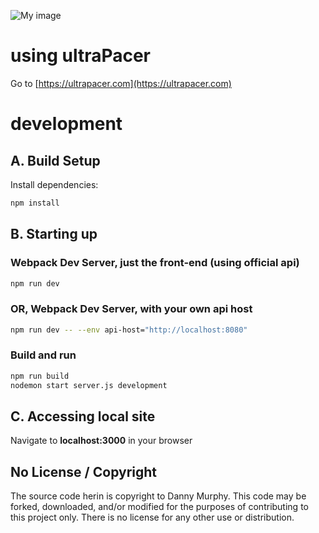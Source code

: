 ![My image](https://ultrapacer.com/public/favicon-96x96.png)

# using ultraPacer
Go to [https://ultrapacer.com](https://ultrapacer.com)

# development

## A. Build Setup
Install dependencies:
``` bash
npm install
```

## B. Starting up

### Webpack Dev Server, just the front-end (using official api)
``` bash
npm run dev
```

###  OR, Webpack Dev Server, with your own api host
``` bash
npm run dev -- --env api-host="http://localhost:8080"
```

### Build and run
``` bash
npm run build
nodemon start server.js development
```

## C. Accessing local site
Navigate to **localhost:3000** in your browser

## No License / Copyright
The source code herin is copyright to Danny Murphy.
This code may be forked, downloaded, and/or modified for the purposes of
contributing to this project only. There is no license for any other use or
distribution.
